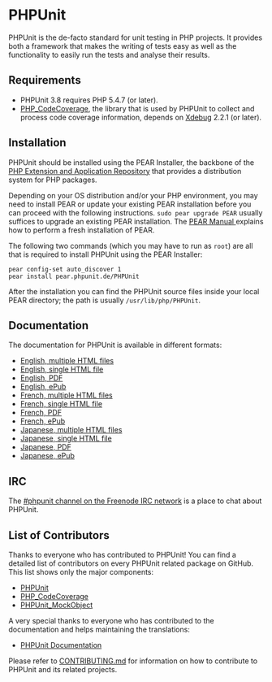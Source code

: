 PHPUnit
=======

PHPUnit is the de-facto standard for unit testing in PHP projects. It provides both a framework that makes the writing of tests easy as well as the functionality to easily run the tests and analyse their results.

Requirements
------------

* PHPUnit 3.8 requires PHP 5.4.7 (or later).
* [PHP_CodeCoverage](http://github.com/sebastianbergmann/php-code-coverage), the library that is used by PHPUnit to collect and process code coverage information, depends on [Xdebug](http://xdebug.org/) 2.2.1 (or later).

Installation
------------

PHPUnit should be installed using the PEAR Installer, the backbone of the [PHP Extension and Application Repository](http://pear.php.net/) that provides a distribution system for PHP packages.

Depending on your OS distribution and/or your PHP environment, you may need to install PEAR or update your existing PEAR installation before you can proceed with the following instructions. `sudo pear upgrade PEAR` usually suffices to upgrade an existing PEAR installation. The [PEAR Manual ](http://pear.php.net/manual/en/installation.getting.php) explains how to perform a fresh installation of PEAR.

The following two commands (which you may have to run as `root`) are all that is required to install PHPUnit using the PEAR Installer:

    pear config-set auto_discover 1
    pear install pear.phpunit.de/PHPUnit

After the installation you can find the PHPUnit source files inside your local PEAR directory; the path is usually `/usr/lib/php/PHPUnit`.

Documentation
-------------

The documentation for PHPUnit is available in different formats:

* [English, multiple HTML files](http://www.phpunit.de/manual/3.8/en/index.html)
* [English, single HTML file](http://www.phpunit.de/manual/3.8/en/phpunit-book.html)
* [English, PDF](http://www.phpunit.de/manual/3.8/en/phpunit-book.pdf)
* [English, ePub](http://www.phpunit.de/manual/3.8/en/phpunit-book.epub)
* [French, multiple HTML files](http://www.phpunit.de/manual/3.8/fr/index.html)
* [French, single HTML file](http://www.phpunit.de/manual/3.8/fr/phpunit-book.html)
* [French, PDF](http://www.phpunit.de/manual/3.8/fr/phpunit-book.pdf)
* [French, ePub](http://www.phpunit.de/manual/3.8/fr/phpunit-book.epub)
* [Japanese, multiple HTML files](http://www.phpunit.de/manual/3.8/ja/index.html)
* [Japanese, single HTML file](http://www.phpunit.de/manual/3.8/ja/phpunit-book.html)
* [Japanese, PDF](http://www.phpunit.de/manual/3.8/ja/phpunit-book.pdf)
* [Japanese, ePub](http://www.phpunit.de/manual/3.8/ja/phpunit-book.epub)

IRC
---

The [#phpunit channel on the Freenode IRC network](irc://irc.freenode.net/phpunit) is a place to chat about PHPUnit.

List of Contributors
--------------------

Thanks to everyone who has contributed to PHPUnit! You can find a detailed list of contributors on every PHPUnit related package on GitHub. This list shows only the major components:

- [PHPUnit](https://github.com/sebastianbergmann/phpunit/graphs/contributors)
- [PHP_CodeCoverage](https://github.com/sebastianbergmann/php-code-coverage/graphs/contributors)
- [PHPUnit_MockObject](https://github.com/sebastianbergmann/phpunit-mock-objects/graphs/contributors)

A very special thanks to everyone who has contributed to the documentation and helps maintaining the translations:

- [PHPUnit Documentation](https://github.com/sebastianbergmann/phpunit-documentation/graphs/contributors)

Please refer to [CONTRIBUTING.md](https://github.com/sebastianbergmann/phpunit/blob/master/CONTRIBUTING.md) for information on how to contribute to PHPUnit and its related projects.
